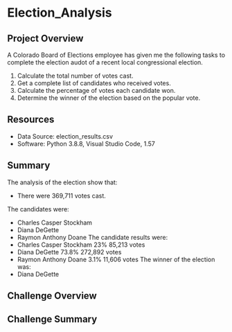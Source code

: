 # Election_Analysis

## Project Overview
A Colorado Board of Elections employee has given me the following tasks to complete the election audot of a recent local congressional election.
1. Calculate the total number of votes cast.
2. Get a complete list of candidates who received votes.
3. Calculate the percentage of votes each candidate won.
4. Determine the winner of the election based on the popular vote.

## Resources
- Data Source: election_results.csv
- Software: Python 3.8.8, Visual Studio Code, 1.57

## Summary
The analysis of the election show that:
- There were 369,711 votes cast.

The candidates were:
- Charles Casper Stockham
- Diana DeGette
- Raymon Anthony Doane
The candidate results were:
- Charles Casper Stockham  23%   85,213 votes
- Diana DeGette            73.8% 272,892 votes
- Raymon Anthony Doane     3.1%  11,606 votes
The winner of the election was:
- Diana DeGette

## Challenge Overview

## Challenge Summary
